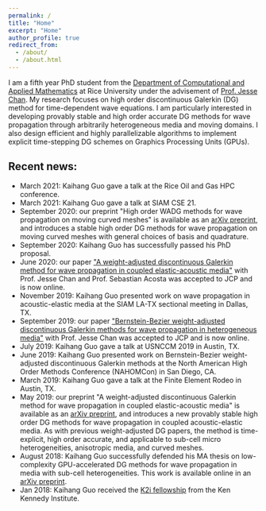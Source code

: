 ```yaml
---
permalink: /
title: "Home"
excerpt: "Home"
author_profile: true
redirect_from: 
  - /about/
  - /about.html
---
```


I am a fifth year PhD student from the [Department of Computational and Applied Mathematics](https://caamweb.rice.edu) at Rice University under the advisement of [Prof. Jesse Chan](https://jlchan.github.io). My research focuses on high order discontinuous Galerkin (DG) method for time-dependent wave equations. I am particularly interested in developing provably stable and high order accurate DG methods for wave propagation through arbitrarily heterogeneous media and moving domains. I also design efficient and highly parallelizable algorithms to implement explicit time-stepping DG schemes on Graphics Processing Units (GPUs).

## Recent news:
* March 2021: Kaihang Guo gave a talk at the Rice Oil and Gas HPC conference.
* March 2021: Kaihang Guo gave a talk at SIAM CSE 21.
* September 2020: our preprint "High order WADG methods for wave propagation on moving curved meshes" is available as an [arXiv preprint](https://arxiv.org/abs/2009.12768), and introduces a stable high order DG methods for wave propagation on moving curved meshes with general choices of basis and quadrature. 
* September 2020: Kaihang Guo has successfully passed his PhD proposal.
* June 2020: our paper ["A weight-adjusted discontinuous Galerkin method for wave propagation in coupled elastic-acoustic media"](https://www.sciencedirect.com/science/article/pii/S002199912030406X) with Prof. Jesse Chan and Prof. Sebastian Acosta was accepted to JCP and is now online.
* November 2019: Kaihang Guo presented work on wave propagation in acoustic-elastic media at the SIAM LA-TX sectional meeting in Dallas, TX.
* September 2019: our paper ["Bernstein-Bezier weight-adjusted discontinuous Galerkin methods for wave propagation in heterogeneous media"](https://www.sciencedirect.com/science/article/pii/S002199911930676X) with Prof. Jesse Chan was accepted to JCP and is now online.
* July 2019: Kaihang Guo gave a talk at USNCCM 2019 in Austin, TX.
* June 2019: Kaihang Guo presented work on Bernstein-Bezier weight-adjusted discontinuous Galerkin methods at the North American High Order Methods Conference (NAHOMCon) in San Diego, CA.
* March 2019: Kaihang Guo gave a talk at the Finite Element Rodeo in Austin, TX.
* May 2019: our preprint "A weight-adjusted discontinuous Galerkin method for wave propagation in coupled elastic-acoustic media" is available as an [arXiv preprint](https://arxiv.org/abs/1905.09145), and introduces a new provably stable high order DG methods for wave propagation in coupled acoustic-elastic media. As with previous weight-adjusted DG papers, the method is time-explicit, high order accurate, and applicable to sub-cell micro heterogeneities, anisotropic media, and curved meshes.
* August 2018: Kaihang Guo successfully defended his MA thesis on low-complexity GPU-accelerated DG methods for wave propagation in media with sub-cell heterogeneities. This work is available online in an [arXiv preprint](https://arxiv.org/abs/1808.08645).
* Jan 2018: Kaihang Guo received the [K2i fellowship](http://news.rice.edu/2018/01/02/ken-kennedy-institute-awards-67500-to-9-graduate-students/?fbclid=IwAR2K8HVRlmAc03s6-t97tENqLlfqou0p3iUYEuAn7dHAbYlL_jClF-z4Bws) from the Ken Kennedy Institute.
